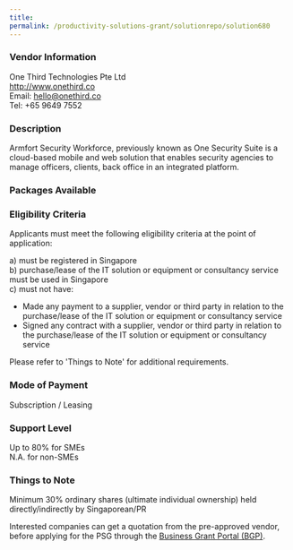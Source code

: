 ```yaml
---
title: 
permalink: /productivity-solutions-grant/solutionrepo/solution680
---
```


### Vendor Information
One Third Technologies Pte Ltd<br>http://www.onethird.co<br>Email: hello@onethird.co<br>Tel: +65 9649 7552

### Description

Armfort Security Workforce, previously known as One Security Suite is a cloud-based mobile and web solution that enables security agencies to manage officers, clients, back office in an integrated platform.

### Packages Available


### Eligibility Criteria

Applicants must meet the following eligibility criteria at the point of application:

a) must be registered in Singapore <br>
b) purchase/lease of the IT solution or equipment or consultancy service must be used in Singapore <br>
c) must not have:
- Made any payment to a supplier, vendor or third party in relation to the purchase/lease of the IT solution or equipment or consultancy service
- Signed any contract with a supplier, vendor or third party in relation to the purchase/lease of the IT solution or equipment or consultancy service

Please refer to 'Things to Note' for additional requirements.

### Mode of Payment
Subscription / Leasing

### Support Level
Up to 80% for SMEs <br>
N.A. for non-SMEs

### Things to Note
Minimum 30% ordinary shares (ultimate individual ownership) held directly/indirectly by Singaporean/PR

Interested companies can get a quotation from the pre-approved vendor, before applying for the PSG through the <a target='_blank' href='https://www.businessgrants.gov.sg/'>Business Grant Portal (BGP)</a>.
